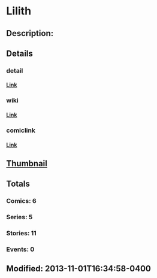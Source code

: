 # Lilith
## Description: 
## Details
### detail
#### [Link](http://marvel.com/characters/1250/lilith?utm_campaign=apiRef&utm_source=225578a89fc76f3d20fbffda5d17a88d)
### wiki
#### [Link](http://marvel.com/universe/Lilith?utm_campaign=apiRef&utm_source=225578a89fc76f3d20fbffda5d17a88d)
### comiclink
#### [Link](http://marvel.com/comics/characters/1011074/lilith?utm_campaign=apiRef&utm_source=225578a89fc76f3d20fbffda5d17a88d)
## [Thumbnail](http://i.annihil.us/u/prod/marvel/i/mg/3/e0/52740fe6287e4.jpg)
## Totals
### Comics: 6
### Series: 5
### Stories: 11
### Events: 0
## Modified: 2013-11-01T16:34:58-0400